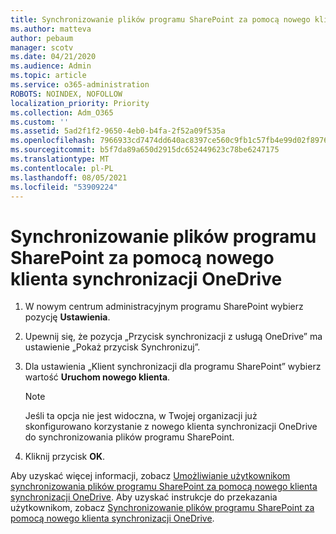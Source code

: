 ```yaml
---
title: Synchronizowanie plików programu SharePoint za pomocą nowego klienta synchronizacji OneDrive
ms.author: matteva
author: pebaum
manager: scotv
ms.date: 04/21/2020
ms.audience: Admin
ms.topic: article
ms.service: o365-administration
ROBOTS: NOINDEX, NOFOLLOW
localization_priority: Priority
ms.collection: Adm_O365
ms.custom: ''
ms.assetid: 5ad2f1f2-9650-4eb0-b4fa-2f52a09f535a
ms.openlocfilehash: 7966933cd7474dd640ac8397ce560c9fb1c57fb4e99d02f8976d5dcfe7cf5a82
ms.sourcegitcommit: b5f7da89a650d2915dc652449623c78be6247175
ms.translationtype: MT
ms.contentlocale: pl-PL
ms.lasthandoff: 08/05/2021
ms.locfileid: "53909224"
---
```

# <a name="sync-sharepoint-files-with-the-new-onedrive-sync-client"></a>Synchronizowanie plików programu SharePoint za pomocą nowego klienta synchronizacji OneDrive

1. W nowym centrum administracyjnym programu SharePoint wybierz pozycję **Ustawienia**.
    
2. Upewnij się, że pozycja „Przycisk synchronizacji z usługą OneDrive” ma ustawienie „Pokaż przycisk Synchronizuj”.
    
3. Dla ustawienia „Klient synchronizacji dla programu SharePoint” wybierz wartość **Uruchom nowego klienta**.
    
    > [!NOTE]
    > Jeśli ta opcja nie jest widoczna, w Twojej organizacji już skonfigurowano korzystanie z nowego klienta synchronizacji OneDrive do synchronizowania plików programu SharePoint. 
  
4. Kliknij przycisk **OK**.
    
Aby uzyskać więcej informacji, zobacz [Umożliwianie użytkownikom synchronizowania plików programu SharePoint za pomocą nowego klienta synchronizacji OneDrive](https://go.microsoft.com/fwlink/?linkid=866433). Aby uzyskać instrukcje do przekazania użytkownikom, zobacz [Synchronizowanie plików programu SharePoint za pomocą nowego klienta synchronizacji OneDrive](https://go.microsoft.com/fwlink/?linkid=866427).
  

